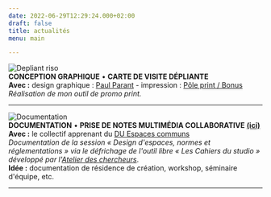 ```yaml
---
date: 2022-06-29T12:29:24.000+02:00
draft: false
title: actualités
menu: main

---
```

![](/images/depliant_01.jpg "Depliant riso")  
**CONCEPTION GRAPHIQUE** • **CARTE DE VISITE DÉPLIANTE**  
**Avec :** design graphique : [Paul Parant](https://paulparant.com/ "Paul Parant") - impression : [Pôle print / Bonus](https://www.collectifbonus.fr/pole-print/ "Bonus")  
_Réalisation de mon outil de promo print._

***

![](/images/documentation.jpg "Documentation")  
**DOCUMENTATION** • **PRISE DE NOTES MULTIMÉDIA COLLABORATIVE** [**(ici)**](https://espaces-communs.fr/design-despaces-normes-et-reglementations/ "Les Cahiers du studio")  
**Avec :** le collectif apprenant du [DU Espaces communs](https://yeswecamp.org/se-former/ "Espaces communs")  
_Documentation de la session « Design d'espaces, normes et réglementations » via le défrichage de l'outil libre « Les Cahiers du studio » développé par l'_[_Atelier des chercheurs_](https://latelier-des-chercheurs.fr/ "Atelier des chercheurs").  
**Idée :** documentation de résidence de création, workshop, séminaire d'équipe, etc.

***